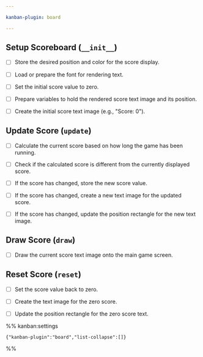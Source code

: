 ```yaml
---

kanban-plugin: board

---
```


## Setup Scoreboard (`__init__`)

- [ ] Store the desired position and color for the score display.
- [ ] Load or prepare the font for rendering text.
- [ ] Set the initial score value to zero.
- [ ] Prepare variables to hold the rendered score text image and its position.
- [ ] Create the initial score text image (e.g., "Score: 0").


## Update Score (`update`)

- [ ] Calculate the current score based on how long the game has been running.
- [ ] Check if the calculated score is different from the currently displayed score.
- [ ] If the score has changed, store the new score value.
- [ ] If the score has changed, create a new text image for the updated score.
- [ ] If the score has changed, update the position rectangle for the new text image.


## Draw Score (`draw`)

- [ ] Draw the current score text image onto the main game screen.


## Reset Score (`reset`)

- [ ] Set the score value back to zero.
- [ ] Create the text image for the zero score.
- [ ] Update the position rectangle for the zero score text.




%% kanban:settings
```
{"kanban-plugin":"board","list-collapse":[]}
```
%%